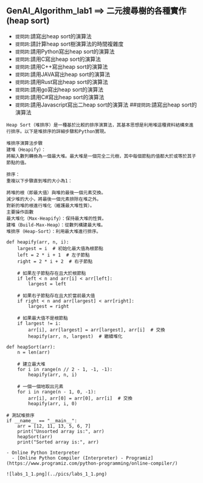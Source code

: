 ## GenAI_Algorithm_lab1 ==> 二元搜尋樹的各種實作(heap sort)
- `提問詞`:請寫出heap sort的演算法
- `提問詞`:請計算heap sort樹演算法的時間複雜度
- `提問詞`:請用Python寫出heap sort的演算法
- `提問詞`:請用C寫出heap sort的演算法
- `提問詞`:請用C++寫出heap sort的演算法
- `提問詞`:請用JAVA寫出heap sort的演算法
- `提問詞`:請用Rust寫出heap sort的演算法
- `提問詞`:請用go寫出heap sort的演算法
- `提問詞`:請用C#寫出heap sort的演算法
- `提問詞`:請用Javascript寫出二heap sort的演算法
##`提問詞`:請寫出heap sort的演算法
```
Heap Sort（堆排序）是一種基於比較的排序演算法，其基本思想是利用堆這種資料結構來進行排序。以下是堆排序的詳細步驟和Python實現。

堆排序演算法步驟
建堆（Heapify）：
將輸入數列轉換為一個最大堆。最大堆是一個完全二元樹，其中每個節點的值都大於或等於其子節點的值。

排序：
重複以下步驟直到堆的大小為1：

將堆的根（即最大值）與堆的最後一個元素交換。
減少堆的大小，將最後一個元素排除在堆之外。
對新的堆的根進行堆化（維護最大堆性質）。
主要操作函數
最大堆化（Max-Heapify）：保持最大堆的性質。
建堆（Build-Max-Heap）：從數列構建最大堆。
堆排序（Heap-Sort）：利用最大堆進行排序。

def heapify(arr, n, i):
    largest = i  # 初始化最大值為根節點
    left = 2 * i + 1  # 左子節點
    right = 2 * i + 2  # 右子節點

    # 如果左子節點存在且大於根節點
    if left < n and arr[i] < arr[left]:
        largest = left

    # 如果右子節點存在且大於當前最大值
    if right < n and arr[largest] < arr[right]:
        largest = right

    # 如果最大值不是根節點
    if largest != i:
        arr[i], arr[largest] = arr[largest], arr[i]  # 交換
        heapify(arr, n, largest)  # 繼續堆化

def heapSort(arr):
    n = len(arr)

    # 建立最大堆
    for i in range(n // 2 - 1, -1, -1):
        heapify(arr, n, i)

    # 一個一個地取出元素
    for i in range(n - 1, 0, -1):
        arr[i], arr[0] = arr[0], arr[i]  # 交換
        heapify(arr, i, 0)

# 測試堆排序
if __name__ == "__main__":
    arr = [12, 11, 13, 5, 6, 7]
    print("Unsorted array is:", arr)
    heapSort(arr)
    print("Sorted array is:", arr)

- Online Python Interpreter
  - [Online Python Compiler (Interpreter) - Programiz](https://www.programiz.com/python-programming/online-compiler/)

![labs_1_1.png](../pics/labs_1_1.png)
